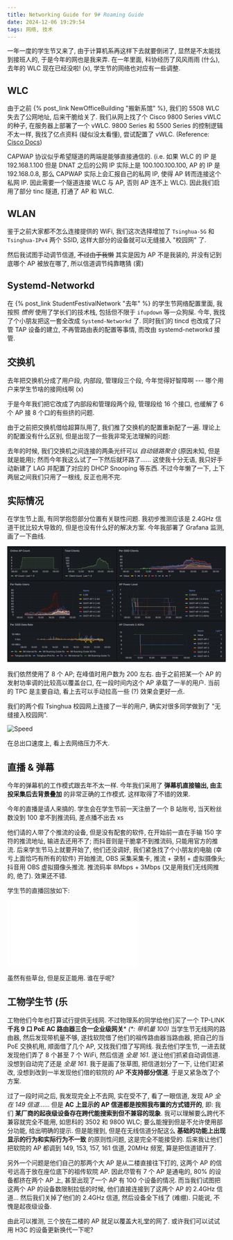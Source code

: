 ```yaml
---
title: Networking Guide for 9# Roaming Guide
date: 2024-12-06 19:29:54
tags: 网络, 技术
---
```




一年一度的学生节又来了, 由于计算机系再这样下去就要倒闭了, 显然是不太能找到接班人的, 于是今年的网也是我来弄. 在一年里面, 科协经历了风风雨雨 (什么), 去年的 WLC 现在已经没啦! (x), 学生节的网络也对应有一些调整.



<!-- more -->



## WLC

由于之前 {% post_link NewOfficeBuilding "搬新系馆" %}, 我们的 5508 WLC 失去了公网地址, 后来干脆给关了. 我们从网上找了个 Cisco 9800 Series vWLC 的种子, 在服务器上部署了一个 vWLC. 9800 Series 和 5500 Series 的控制逻辑不太一样, 我找了亿点资料 (疑似没太看懂), 尝试配置了 vWLC. (Reference: [Cisco Docs](https://www.cisco.com/c/en/us/support/wireless/catalyst-9800-series-wireless-controllers/products-installation-and-configuration-guides-list.html))

CAPWAP 协议似乎希望隧道的两端是能够直接通信的. (i.e. 如果 WLC 的 IP 是 192.168.1.100 但是 DNAT 之后的公网 IP 实际上是 100.100.100.100, AP 的 IP 是 192.168.0.8, 那么 CAPWAP 实际上会汇报自己的私网 IP, 使得 AP 转而连接这个私网 IP. 因此需要一个隧道连接 WLC 与 AP, 否则 AP 连不上 WLC). 因此我们启用了部分 tinc 隧道, 打通了 AP 和 WLC.



## WLAN

鉴于之前大家都不怎么连接提供的 WiFi, 我们这次选择增加了 `Tsinghua-5G` 和 `Tsinghua-IPv4` 两个 SSID, 这样大部分的设备就可以无缝接入 "校园网" 了.

然后我试图手动调节信道, ~~不过由于我懒~~ 其实是因为 AP 不是我装的, 并没有记到底哪个 AP 被放在哪了, 所以信道调节纯靠瞎猜 (雾)



## Systemd-Networkd

在 {% post_link StudentFestivalNetwork "去年" %} 的学生节网络配置里面, 我按照 *惯例* 使用了学长们的技术栈, 包括但不限于 `ifupdown` 等一众狗屎. 今年, 我找了个小朋友把这一套全改成 `Systemd-Networkd` 了. 同时我们的 tincd 也改成了只管 TAP 设备的建立, 不再管路由表的配置等事情, 而改由 systemd-networkd 接管.



## 交换机

去年把交换机分成了用户段, 内部段, 管理段三个段, 今年觉得好智障啊 --- 哪个用户来学生节啥的接网线啊 (x)

于是今年我们把它改成了内部段和管理段两个段, 管理段给 16 个接口, 也缓解了 6 个 AP 接 8 个口的有些挤的问题.

由于之前把交换机借给超算队用了, 我们推了交换机的配置重新配了一遍. 理论上的配置没有什么区别, 但是出现了一些我非常无法理解的问题:

去年的时候, 我们交换机之间连接的两条光纤可以 *自动链路聚合* (原因未知, 但是就是能用); 然而今年我这么试了一下然后就环路了...... 这使我十分无语, 我只好手动新建了 LAG 并配置了对应的 DHCP Snooping 等东西. 不过今年懒了一下, 上下两层之间我们只用了一根线, 反正也用不完.



## 实际情况

在学生节上面, 有同学抱怨部分位置有关联性问题. 我初步推测应该是 2.4GHz 信道干扰比较大导致的, 但是也没有什么好的解决方案. 今年我部署了 Grafana 监测, 画了一下曲线.

![Stats](./StudentFestivalNetwork-2024/WLAN-Stats.png)

我们依然使用了 8 个 AP; 在峰值时用户数为 200 左右. 由于之前把某一个 AP 的发射功率调的比较高以覆盖台口, 在一段时间内这个 AP 承载了一半的用户. 当前的 TPC 是主要自动, 看上去可以手动拉高一些 (?) 效果会更好一点.

我们的两个假 Tsinghua 校园网上连接了一半的用户, 确实对很多同学做到了 "无缝接入校园网".

![Speed](./StudentFestivalNetwork-2024/Speed.png)

在总出口速度上, 看上去网络压力不大.

## 直播 & 弹幕

今年的弹幕机的工作模式跟去年不太一样. 今年我们采用了 **弹幕机直接输出, 由主投采集后去背景叠加** 的非常正确的工作模式. 这样取得了不错的效果.

今年的直播是请人来搞的. 学生会在学生节前一天注册了一个 B 站账号, 当天粉丝数没到 100 拿不到推流码, 差点播不出去 xs

他们请的人带了个推流的设备, 但是没有配套的软件, 在开始前一直在手输 150 字符的推流地址, 输进去还用不了; 而抖音则是干脆拿不到推流码, 只能用官方的推流. 后来学生节马上就要开始了, 他们还没调好, 我们紧急找了个小朋友的电脑 (幸亏上面恰巧有所有的软件) 开始推流, OBS 采集采集卡, 推流 + 录制 + 虚拟摄像头; 抖音用 OBS 虚拟摄像头推流. 推流码率 8Mbps + 3Mbps (又是用我们无线网推的, 绝了). 效果还不错.

学生节的直播回放如下:

<iframe src="//player.bilibili.com/player.html?isOutside=true&aid=113586651333680&bvid=BV1aazCYEE1W&cid=27155366088&p=1&autoplay=0" scrolling="no" border="0" frameborder="no" framespacing="0" allowfullscreen="true"></iframe>

虽然有些草台, 但是反正能用. 谁在乎呢?



## 工物学生节 (乐

工物他们今年也打算试行提供无线网. 不过物理系的同学给他们买了一个 TP-LINK **千兆 9 口 PoE AC 路由器三合一企业级网关*** *(\*: 带机量 100)* 当学生节无线网的路由器, 然后发现带机量不够, 遂找软院借了他们的祖传路由器当路由器, 把自己的当 PoE 交换机用, 顺面借了几个 AP, 又找我们借了写网线. 我去他们学生节, 一进去就发现他们弄了 8 个甚至 7 个 WiFi, 然后信道 *全是 161*. 遂让他们抓紧自动调信道. 没想到自动完了还是 *全是 161*. 我于是画了张草图, 把信道划分了一下, 让他们赶紧改, 没想到改到一半发现他们借的软院的 AP **不支持部分信道**. 于是又紧急改了个方案.

过了一段时间之后, 我发现完全上不去网, 实在受不了, 看了一眼信道, 发现 AP *全在 149 信道*...... 但是 **AC 上显示的 AP 信道都是按照我布置的方式错开的**, 即: 我们 **某厂商的起夜级设备存在跨代能搜索到但不兼容的现象**. 我可以理解要么跨代不兼容就完全不能用, 如思科的 3502 和 9800 WLC; 要么能搜到但是不允许使用部分功能, 给出明确的提示. 但是能搜到, 但是在无线信道分配这么 **基础的功能上出现显示的行为和实际行为不一致** 的原则性问题, 这是完全不能接受的. 后来我让他们把软院的 AP 都调到 149, 153, 157, 161 信道, 20MHz 频宽, 算是把信道错开了.

另外一个问题是他们自己的那两个大 AP 是从二楼直接往下打的, 这两个 AP 的信号远高于放在座位底下的祖传软院 AP. 因此尽管有 7 个 AP 是通电的, 80% 的设备都挤在两个 AP 上, 甚至出现了一个 AP 有 100 个设备的情况. 而当我们试图把这两个 AP 的设备数限制拉低的时候, 他们直接连接到了这两个 AP 的 2.4GHz 信道... 然后我们关掉了他们的 2.4GHz 信道, 然后设备全下线了 (难绷). 只能说, 不愧是起夜级设备.

由此可以推测, 三个放在二楼的 AP 就足以覆盖大礼堂的网了. 或许我们可以试试用 H3C 的设备更新换代一下呢?
